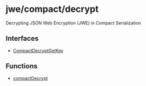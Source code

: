 # jwe/compact/decrypt

Decrypting JSON Web Encryption (JWE) in Compact Serialization

## Interfaces

- [CompactDecryptGetKey](interfaces/CompactDecryptGetKey.md)

## Functions

- [compactDecrypt](functions/compactDecrypt.md)
